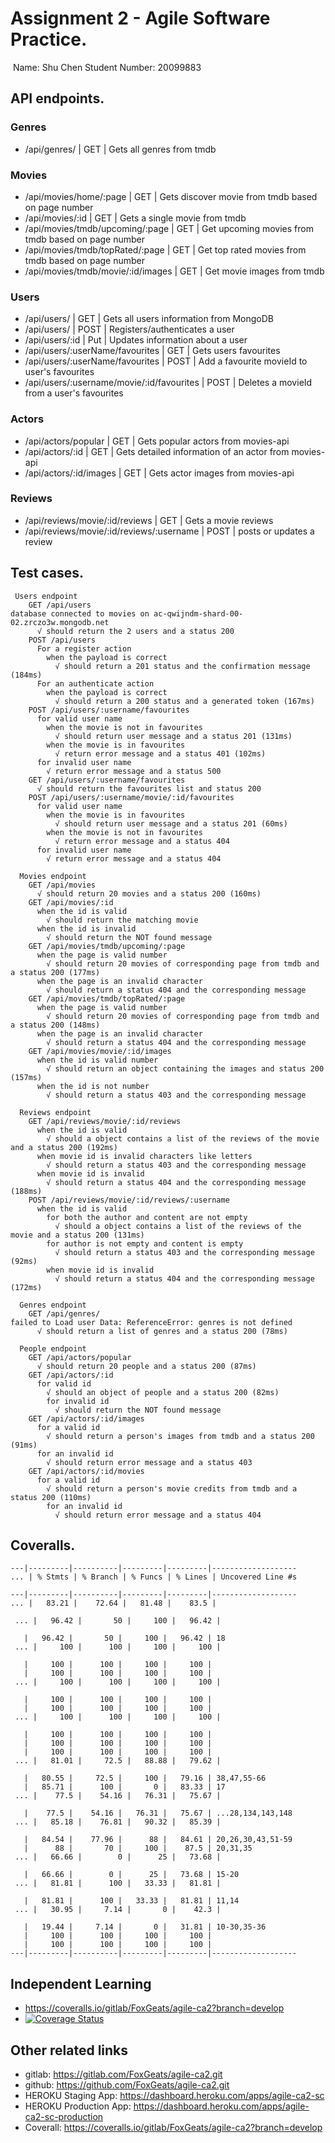 
# Assignment 2 - Agile Software Practice.
​
Name: Shu Chen
Student Number: 20099883
​
## API endpoints.

### Genres
+ /api/genres/ | GET | Gets all genres from tmdb
### Movies
+ /api/movies/home/:page | GET | Gets discover movie from tmdb based on page number
+ /api/movies/:id | GET | Gets a single movie from tmdb
+ /api/movies/tmdb/upcoming/:page | GET | Get upcoming movies from tmdb based on page number
+ /api/movies/tmdb/topRated/:page | GET | Get top rated movies from tmdb based on page number
+ /api/movies/tmdb/movie/:id/images | GET | Get movie images from tmdb

### Users
+ /api/users/ | GET | Gets all users information from MongoDB
+ /api/users/ | POST | Registers/authenticates a user
+ /api/users/:id | Put | Updates information about a user
+ /api/users/:userName/favourites | GET | Gets users favourites
+ /api/users/:userName/favourites | POST | Add a favourite movieId to user's favourites
+ /api/users/:username/movie/:id/favourites | POST | Deletes a movieId from a user's favourites

### Actors
+ /api/actors/popular | GET | Gets popular actors from movies-api
+ /api/actors/:id | GET | Gets detailed information of an actor from movies-api
+ /api/actors/:id/images | GET | Gets actor images from movies-api
### Reviews
+ /api/reviews/movie/:id/reviews | GET | Gets a movie reviews
+ /api/reviews/movie/:id/reviews/:username | POST | posts or updates a review


## Test cases.
~~~
 Users endpoint
    GET /api/users
database connected to movies on ac-qwijndm-shard-00-02.zrczo3w.mongodb.net
      √ should return the 2 users and a status 200
    POST /api/users 
      For a register action
        when the payload is correct
          √ should return a 201 status and the confirmation message (184ms)
      For an authenticate action
        when the payload is correct
          √ should return a 200 status and a generated token (167ms)
    POST /api/users/:username/favourites
      for valid user name
        when the movie is not in favourites
          √ should return user message and a status 201 (131ms)
        when the movie is in favourites
          √ return error message and a status 401 (102ms)
      for invalid user name
        √ return error message and a status 500
    GET /api/users/:username/favourites
      √ should return the favourites list and status 200
    POST /api/users/:username/movie/:id/favourites
      for valid user name
        when the movie is in favourites
          √ should return user message and a status 201 (60ms)
        when the movie is not in favourites
          √ return error message and a status 404
      for invalid user name
        √ return error message and a status 404

  Movies endpoint
    GET /api/movies
      √ should return 20 movies and a status 200 (160ms)
    GET /api/movies/:id
      when the id is valid
        √ should return the matching movie
      when the id is invalid
        √ should return the NOT found message
    GET /api/movies/tmdb/upcoming/:page
      when the page is valid number
        √ should return 20 movies of corresponding page from tmdb and a status 200 (177ms)
      when the page is an invalid character
        √ should return a status 404 and the corresponding message
    GET /api/movies/tmdb/topRated/:page
      when the page is valid number
        √ should return 20 movies of corresponding page from tmdb and a status 200 (148ms)
      when the page is an invalid character
        √ should return a status 404 and the corresponding message
    GET /api/movies/movie/:id/images
      when the id is valid number
        √ should return an object containing the images and status 200 (157ms)
      when the id is not number
        √ should return a status 403 and the corresponding message

  Reviews endpoint
    GET /api/reviews/movie/:id/reviews
      when the id is valid
        √ should a object contains a list of the reviews of the movie and a status 200 (192ms)
      when movie id is invalid characters like letters
        √ should return a status 403 and the corresponding message
      when movie id is invalid
        √ should return a status 404 and the corresponding message (188ms)
    POST /api/reviews/movie/:id/reviews/:username
      when the id is valid
        for both the author and content are not empty
          √ should a object contains a list of the reviews of the movie and a status 200 (131ms)
        for author is not empty and content is empty
          √ should return a status 403 and the corresponding message (92ms)
        when movie id is invalid
          √ should return a status 404 and the corresponding message (172ms)

  Genres endpoint
    GET /api/genres/
failed to Load user Data: ReferenceError: genres is not defined
      √ should return a list of genres and a status 200 (78ms)

  People endpoint
    GET /api/actors/popular
      √ should return 20 people and a status 200 (87ms)
    GET /api/actors/:id
      for valid id
        √ should an object of people and a status 200 (82ms)
        for invalid id
          √ should return the NOT found message
    GET /api/actors/:id/images
      for a valid id
        √ should return a person's images from tmdb and a status 200 (91ms)
      for an invalid id
        √ should return error message and a status 403
    GET /api/actors/:id/movies
      for a valid id
        √ should return a person's movie credits from tmdb and a status 200 (110ms)
        for an invalid id
          √ should return error message and a status 404     
~~~
## Coveralls.
~~~
---|---------|----------|---------|---------|-------------------
... | % Stmts | % Branch | % Funcs | % Lines | Uncovered Line #s

---|---------|----------|---------|---------|-------------------
... |   83.21 |    72.64 |   81.48 |    83.5 |                  

 ... |   96.42 |       50 |     100 |   96.42 |                 
 
   |   96.42 |       50 |     100 |   96.42 | 18                
 ... |     100 |      100 |     100 |     100 |                 
 
   |     100 |      100 |     100 |     100 |                   
   |     100 |      100 |     100 |     100 |                   
 ... |     100 |      100 |     100 |     100 |                 
 
   |     100 |      100 |     100 |     100 |                   
   |     100 |      100 |     100 |     100 |                   
 ... |     100 |      100 |     100 |     100 |                 
 
   |     100 |      100 |     100 |     100 |                   
   |     100 |      100 |     100 |     100 |                   
   |     100 |      100 |     100 |     100 |                   
 ... |   81.01 |     72.5 |   88.88 |   79.62 |                 
 
   |   80.55 |     72.5 |     100 |   79.16 | 38,47,55-66       
   |   85.71 |      100 |       0 |   83.33 | 17                
 ... |    77.5 |    54.16 |   76.31 |   75.67 |                 
 
   |    77.5 |    54.16 |   76.31 |   75.67 | ...28,134,143,148 
 ... |   85.18 |    76.81 |   90.32 |   85.39 |                 
 
   |   84.54 |    77.96 |      88 |   84.61 | 20,26,30,43,51-59 
   |      88 |       70 |     100 |    87.5 | 20,31,35          
 ... |   66.66 |        0 |      25 |   73.68 |                 
 
   |   66.66 |        0 |      25 |   73.68 | 15-20             
 ... |   81.81 |      100 |   33.33 |   81.81 |                 
 
   |   81.81 |      100 |   33.33 |   81.81 | 11,14             
 ... |   30.95 |     7.14 |       0 |    42.3 |                 
 
   |   19.44 |     7.14 |       0 |   31.81 | 10-30,35-36       
   |     100 |      100 |     100 |     100 |                   
   |     100 |      100 |     100 |     100 |                   
---|---------|----------|---------|---------|-------------------
~~~
## Independent Learning 
+ https://coveralls.io/gitlab/FoxGeats/agile-ca2?branch=develop
+ [![Coverage Status](https://coveralls.io/repos/gitlab/FoxGeats/agile-ca2/badge.svg?branch=develop)](https://coveralls.io/gitlab/FoxGeats/agile-ca2?branch=develop)

## Other related links
+ gitlab: https://gitlab.com/FoxGeats/agile-ca2.git
+ github: https://github.com/FoxGeats/agile-ca2.git
+ HEROKU Staging App: https://dashboard.heroku.com/apps/agile-ca2-sc
+ HEROKU Production App: https://dashboard.heroku.com/apps/agile-ca2-sc-production
+ Coverall: https://coveralls.io/gitlab/FoxGeats/agile-ca2?branch=develop